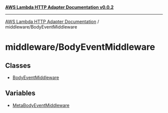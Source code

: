 [**AWS Lambda HTTP Adapter Documentation v0.0.2**](../../README.md)

***

[AWS Lambda HTTP Adapter Documentation](../../modules.md) / middleware/BodyEventMiddleware

# middleware/BodyEventMiddleware

## Classes

- [BodyEventMiddleware](classes/BodyEventMiddleware.md)

## Variables

- [MetaBodyEventMiddleware](variables/MetaBodyEventMiddleware.md)
